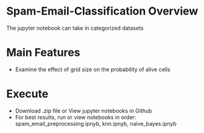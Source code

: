 # Spam-Email-Classification Overview

 The jupyter notebook can take in categorized datasets 


# Main Features

- Examine the effect of grid size on the probability of alive cells


# Execute

- Download .zip file or View jupyter notebooks in Github
- For best results, run or view notebooks in order: spam_email_preprocessing.ipnyb, knn.ipnyb, naive_bayes.ipnyb
